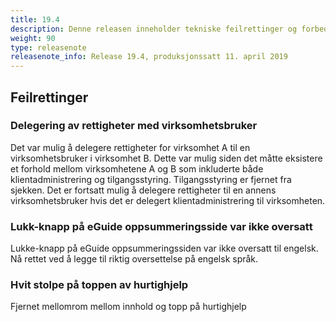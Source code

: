 ```yaml
---
title: 19.4
description: Denne releasen inneholder tekniske feilrettinger og forbedringer som ikke vil påvirke løsningen funksjonelt. Forhold som kan påvirke brukere vises under.
weight: 90
type: releasenote
releasenote_info: Release 19.4, produksjonssatt 11. april 2019
---
```


## Feilrettinger

### Delegering av rettigheter med virksomhetsbruker
Det var mulig å delegere rettigheter for virksomhet A til en virksomhetsbruker i virksomhet B.
Dette var mulig siden det måtte eksistere  et forhold mellom virksomhetene A og B som inkluderte både klientadministrering og tilgangsstyring. Tilgangsstyring er fjernet fra sjekken.
Det er fortsatt mulig å delegere rettigheter til en annens virksomhetsbruker hvis det er delegert klientadministrering til virksomheten. 

### Lukk-knapp på eGuide oppsummeringsside var ikke oversatt

Lukke-knapp på eGuide oppsummeringssiden var ikke oversatt til engelsk. Nå rettet ved å legge til riktig oversettelse på engelsk språk.

### Hvit stolpe på toppen av hurtighjelp

Fjernet mellomrom mellom innhold og topp på hurtighjelp
